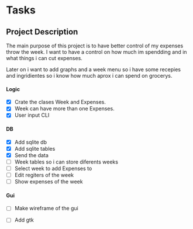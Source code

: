 # Tasks 

## Project Description

The main purpose of this project is to have better control of my expenses throw the week.
I want to have a control on how much im spendding and in what things i can cut expenses.

Later on i want to add graphs and a week menu so i have some recepies and ingridientes 
so i know how much aprox i can spend on grocerys.

#### Logic
- [x] Crate the clases Week and Expenses.
- [x] Week can have more than one Expenses.
- [x] User input CLI

#### DB
- [x] Add sqlite db
- [x] Add sqlite tables
- [x] Send the data
- [ ] Week tables so i can store diferents weeks
- [ ] Select week to add Expenses to 
- [ ] Edit regiters of the week 
- [ ] Show expenses of the week
#### Gui
- [ ] Make wireframe of the gui
- [ ] Add gtk 

